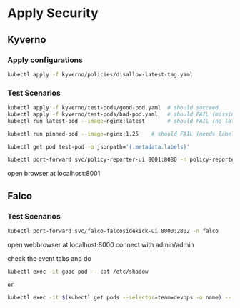 # Apply Security


## Kyverno

### Apply configurations

```sh
kubectl apply -f kyverno/policies/disallow-latest-tag.yaml
```

### Test Scenarios

```sh
kubectl apply -f kyverno/test-pods/good-pod.yaml  # should succeed
kubectl apply -f kyverno/test-pods/bad-pod.yaml   # should FAIL (missing team label)
kubectl run latest-pod --image=nginx:latest       # should FAIL (no latest tag allowed)

kubectl run pinned-pod --image=nginx:1.25    # should FAIL (needs label team)

kubectl get pod test-pod -o jsonpath='{.metadata.labels}'

kubectl port-forward svc/policy-reporter-ui 8001:8080 -n policy-reporter

```
open browser at localhost:8001

## Falco

### Test Scenarios

```sh
kubectl port-forward svc/falco-falcosidekick-ui 8000:2802 -n falco
```
open webbrowser at localhost:8000 connect with admin/admin

check the event tabs and do

```sh
kubectl exec -it good-pod -- cat /etc/shadow

or

kubectl exec -it $(kubectl get pods --selector=team=devops -o name) -- cat /etc/shadow

```